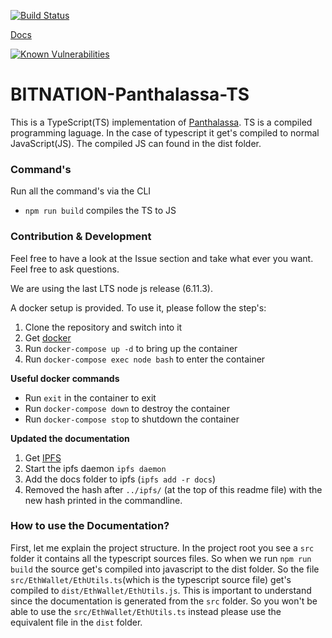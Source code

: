[![Build Status](https://semaphoreci.com/api/v1/florianlenz/bitnation-panthalassa-ts/branches/develop/badge.svg)](https://semaphoreci.com/florianlenz/bitnation-panthalassa-ts)

[Docs](http://ipfs.io/ipfs/QmT7ddf1fXwksXqEug44nJFLWdPA6odo7qDv88qfXR8ZBh)

[![Known Vulnerabilities](https://snyk.io/test/github/bit-nation/bitnation-panthalassa-ts/badge.svg)](https://snyk.io/test/github/bit-nation/bitnation-panthalassa-ts)

# BITNATION-Panthalassa-TS
This is a TypeScript(TS) implementation of [Panthalassa](https://docs.google.com/document/d/1qdniz9XerITfhinkZev98w2vnSKkP4p5iwqYk4ajK-Y/edit?ts=5968c50e#heading=h.5x0d5h95i329). TS is a compiled programming laguage. In the case of typescript it get's compiled to normal JavaScript(JS). The compiled JS can found in the dist folder.

### Command's
Run all the command's via the CLI
* `npm run build` compiles the TS to JS

### Contribution & Development
Feel free to have a look at the Issue section and take what ever you want. Feel free to ask questions.

We are using the last LTS node js release (6.11.3).

A docker setup is provided. To use it, please follow the step's:

1. Clone the repository and switch into it
2. Get [docker](https://docker.com)
3. Run `docker-compose up -d` to bring up the container
4. Run `docker-compose exec node bash` to enter the container

**Useful docker commands**
* Run `exit` in the container to exit
* Run `docker-compose down` to destroy the container
* Run `docker-compose stop` to shutdown the container

**Updated the documentation**

1. Get [IPFS](https://ipfs.io/)
2. Start the ipfs daemon `ipfs daemon`
3. Add the docs folder to ipfs (`ipfs add -r docs`)
4. Removed the hash after `../ipfs/` (at the top of this readme file) with the new hash printed in the commandline.

### How to use the Documentation?
First, let me explain the project structure. In the project root you see a `src` folder it contains all the typescript sources files. So when we run `npm run build` the source get's compiled into javascript to the dist folder. So the file `src/EthWallet/EthUtils.ts`(which is the typescript source file) get's compiled to `dist/EthWallet/EthUtils.js`. This is important to understand since the documentation is generated from the `src` folder. So you won't be able to use the `src/EthWallet/EthUtils.ts` instead please use the equivalent file in the `dist` folder. 
